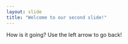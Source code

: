 ```yaml
---
layout: slide
title: "Welcome to our second slide!"
---
```

How is it going?
Use the left arrow to go back!
